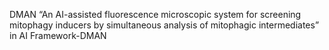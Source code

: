 DMAN
“An AI-assisted fluorescence microscopic system for screening mitophagy inducers by simultaneous analysis of mitophagic intermediates” in AI Framework-DMAN
